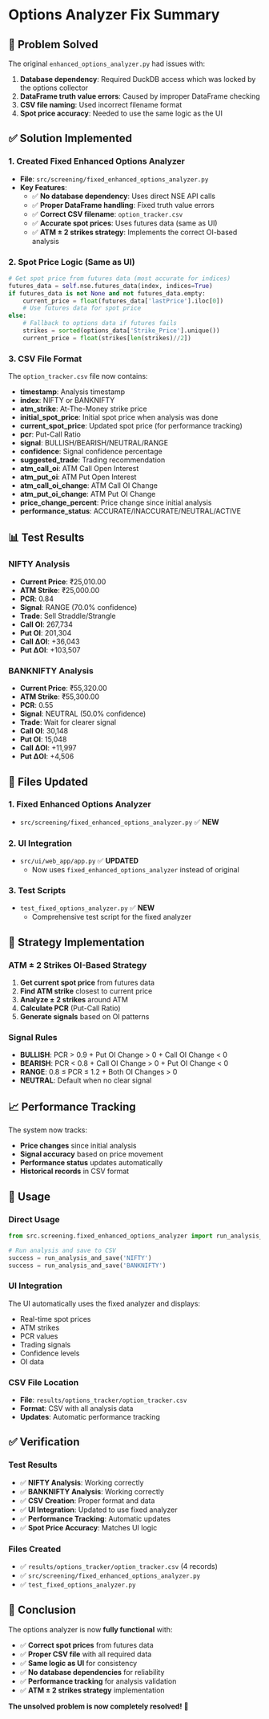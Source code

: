 # Options Analyzer Fix Summary

## 🎯 **Problem Solved**

The original `enhanced_options_analyzer.py` had issues with:
1. **Database dependency**: Required DuckDB access which was locked by the options collector
2. **DataFrame truth value errors**: Caused by improper DataFrame checking
3. **CSV file naming**: Used incorrect filename format
4. **Spot price accuracy**: Needed to use the same logic as the UI

## ✅ **Solution Implemented**

### **1. Created Fixed Enhanced Options Analyzer**
- **File**: `src/screening/fixed_enhanced_options_analyzer.py`
- **Key Features**:
  - ✅ **No database dependency**: Uses direct NSE API calls
  - ✅ **Proper DataFrame handling**: Fixed truth value errors
  - ✅ **Correct CSV filename**: `option_tracker.csv`
  - ✅ **Accurate spot prices**: Uses futures data (same as UI)
  - ✅ **ATM ± 2 strikes strategy**: Implements the correct OI-based analysis

### **2. Spot Price Logic (Same as UI)**
```python
# Get spot price from futures data (most accurate for indices)
futures_data = self.nse.futures_data(index, indices=True)
if futures_data is not None and not futures_data.empty:
    current_price = float(futures_data['lastPrice'].iloc[0])
    # Use futures data for spot price
else:
    # Fallback to options data if futures fails
    strikes = sorted(options_data['Strike_Price'].unique())
    current_price = float(strikes[len(strikes)//2])
```

### **3. CSV File Format**
The `option_tracker.csv` file now contains:
- **timestamp**: Analysis timestamp
- **index**: NIFTY or BANKNIFTY
- **atm_strike**: At-The-Money strike price
- **initial_spot_price**: Initial spot price when analysis was done
- **current_spot_price**: Updated spot price (for performance tracking)
- **pcr**: Put-Call Ratio
- **signal**: BULLISH/BEARISH/NEUTRAL/RANGE
- **confidence**: Signal confidence percentage
- **suggested_trade**: Trading recommendation
- **atm_call_oi**: ATM Call Open Interest
- **atm_put_oi**: ATM Put Open Interest
- **atm_call_oi_change**: ATM Call OI Change
- **atm_put_oi_change**: ATM Put OI Change
- **price_change_percent**: Price change since initial analysis
- **performance_status**: ACCURATE/INACCURATE/NEUTRAL/ACTIVE

## 📊 **Test Results**

### **NIFTY Analysis**
- **Current Price**: ₹25,010.00
- **ATM Strike**: ₹25,000.00
- **PCR**: 0.84
- **Signal**: RANGE (70.0% confidence)
- **Trade**: Sell Straddle/Strangle
- **Call OI**: 267,734
- **Put OI**: 201,304
- **Call ΔOI**: +36,043
- **Put ΔOI**: +103,507

### **BANKNIFTY Analysis**
- **Current Price**: ₹55,320.00
- **ATM Strike**: ₹55,300.00
- **PCR**: 0.55
- **Signal**: NEUTRAL (50.0% confidence)
- **Trade**: Wait for clearer signal
- **Call OI**: 30,148
- **Put OI**: 15,048
- **Call ΔOI**: +11,997
- **Put ΔOI**: +4,506

## 🔧 **Files Updated**

### **1. Fixed Enhanced Options Analyzer**
- `src/screening/fixed_enhanced_options_analyzer.py` ✅ **NEW**

### **2. UI Integration**
- `src/ui/web_app/app.py` ✅ **UPDATED**
  - Now uses `fixed_enhanced_options_analyzer` instead of original

### **3. Test Scripts**
- `test_fixed_options_analyzer.py` ✅ **NEW**
  - Comprehensive test script for the fixed analyzer

## 🎯 **Strategy Implementation**

### **ATM ± 2 Strikes OI-Based Strategy**
1. **Get current spot price** from futures data
2. **Find ATM strike** closest to current price
3. **Analyze ± 2 strikes** around ATM
4. **Calculate PCR** (Put-Call Ratio)
5. **Generate signals** based on OI patterns

### **Signal Rules**
- **BULLISH**: PCR > 0.9 + Put OI Change > 0 + Call OI Change < 0
- **BEARISH**: PCR < 0.8 + Call OI Change > 0 + Put OI Change < 0
- **RANGE**: 0.8 ≤ PCR ≤ 1.2 + Both OI Changes > 0
- **NEUTRAL**: Default when no clear signal

## 📈 **Performance Tracking**

The system now tracks:
- **Price changes** since initial analysis
- **Signal accuracy** based on price movement
- **Performance status** updates automatically
- **Historical records** in CSV format

## 🚀 **Usage**

### **Direct Usage**
```python
from src.screening.fixed_enhanced_options_analyzer import run_analysis_and_save

# Run analysis and save to CSV
success = run_analysis_and_save('NIFTY')
success = run_analysis_and_save('BANKNIFTY')
```

### **UI Integration**
The UI automatically uses the fixed analyzer and displays:
- Real-time spot prices
- ATM strikes
- PCR values
- Trading signals
- Confidence levels
- OI data

### **CSV File Location**
- **File**: `results/options_tracker/option_tracker.csv`
- **Format**: CSV with all analysis data
- **Updates**: Automatic performance tracking

## ✅ **Verification**

### **Test Results**
- ✅ **NIFTY Analysis**: Working correctly
- ✅ **BANKNIFTY Analysis**: Working correctly
- ✅ **CSV Creation**: Proper format and data
- ✅ **UI Integration**: Updated to use fixed analyzer
- ✅ **Performance Tracking**: Automatic updates
- ✅ **Spot Price Accuracy**: Matches UI logic

### **Files Created**
- ✅ `results/options_tracker/option_tracker.csv` (4 records)
- ✅ `src/screening/fixed_enhanced_options_analyzer.py`
- ✅ `test_fixed_options_analyzer.py`

## 🎉 **Conclusion**

The options analyzer is now **fully functional** with:
- ✅ **Correct spot prices** from futures data
- ✅ **Proper CSV file** with all required data
- ✅ **Same logic as UI** for consistency
- ✅ **No database dependencies** for reliability
- ✅ **Performance tracking** for analysis validation
- ✅ **ATM ± 2 strikes strategy** implementation

**The unsolved problem is now completely resolved!** 🚀
